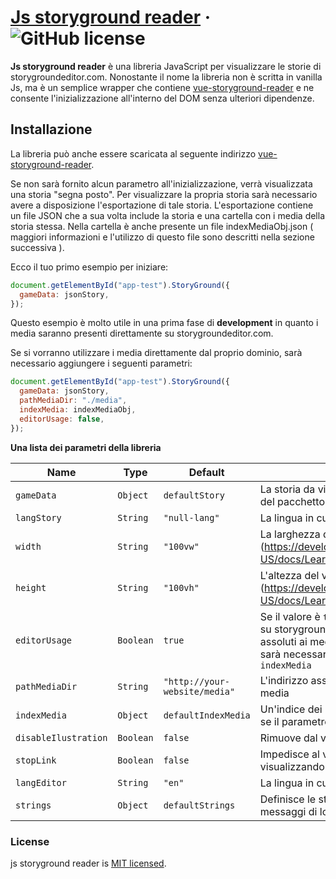 # [Js storyground reader](https://storygroundeditor.com) &middot; ![GitHub license](https://img.shields.io/badge/license-MIT-blue.svg)

**Js storyground reader** è una libreria JavaScript per visualizzare le storie di storygroundeditor.com.
Nonostante il nome la libreria non è scritta in vanilla Js, ma è un semplice wrapper che contiene [vue-storyground-reader](https://www.npmjs.com/package/vue-storyground-reader) e ne consente l'inizializzazione all'interno del DOM senza ulteriori dipendenze.

## Installazione

La libreria può anche essere scaricata al seguente indirizzo [vue-storyground-reader](https://storygroundeditor.com/downloads).

Se non sarà fornito alcun parametro all'inizializzazione, verrà visualizzata una storia "segna posto". Per visualizzare la propria storia sarà necessario avere a disposizione l'esportazione di tale storia. L'esportazione contiene un file JSON che a sua volta include la storia e una cartella con i media della storia stessa. Nella cartella è anche presente un file indexMediaObj.json ( maggiori informazioni e l'utilizzo di questo file sono descritti nella sezione successiva ).

Ecco il tuo primo esempio per iniziare:

```js
document.getElementById("app-test").StoryGround({
  gameData: jsonStory,
});
```

Questo esempio è molto utile in una prima fase di **development** in quanto i media saranno presenti direttamente su storygroundeditor.com.

Se si vorranno utilizzare i media direttamente dal proprio dominio, sarà necessario aggiungere i seguenti parametri:

```js
document.getElementById("app-test").StoryGround({
  gameData: jsonStory,
  pathMediaDir: "./media",
  indexMedia: indexMediaObj,
  editorUsage: false,
});
```

**Una lista dei parametri della libreria**

| Name                 | Type      | Default                       | Description                                                                                                                                                                                                                                         |
| -------------------- | --------- | ----------------------------- | --------------------------------------------------------------------------------------------------------------------------------------------------------------------------------------------------------------------------------------------------- |
| `gameData`           | `Object`  | `defaultStory`                | La storia da visualizzare che si può trovare all'interno del pacchetto d'esportazione in formato JSON                                                                                                                                               |
| `langStory`          | `String`  | `"null-lang"`                 | La lingua in cui deve essere visualizzata la storia                                                                                                                                                                                                 |
| `width`              | `String`  | `"100vw"`                     | La larghezza del visualizzatore (https://developer.mozilla.org/en-US/docs/Learn/CSS/Building_blocks/Values_and_units)                                                                                                                               |
| `height`             | `String`  | `"100vh"`                     | L'altezza del visualizzatore (https://developer.mozilla.org/en-US/docs/Learn/CSS/Building_blocks/Values_and_units)                                                                                                                                  |
| `editorUsage`        | `Boolean` | `true`                        | Se il valore è `true` verranno utlizzati alcuni dati presenti su storygroundeditor.com in particolare gli indirrizzi assoluti ai media presenti nella storia. In questo caso sarà necessario valorizzare i parametri: `pathMediaDir` e `indexMedia` |
| `pathMediaDir`       | `String`  | `"http://your-website/media"` | L'indirizzo assoluto alla cartella in cui sono presenti i media                                                                                                                                                                                     |
| `indexMedia`         | `Object`  | `defaultIndexMedia`           | Un'indice dei media presenti nella storia è necessario se il parametro `editorUsage` è `false`                                                                                                                                                      |
| `disableIlustration` | `Boolean` | `false`                       | Rimuove dal viewer la possibilità di visualizzare i media                                                                                                                                                                                           |
| `stopLink`           | `Boolean` | `false`                       | Impedisce al viewer di navigare in un'altra pagina visualizzando l'url di destinazione tramite messaggio                                                                                                                                            |
| `langEditor`         | `String`  | `"en"`                        | La lingua in cui vengono visualizzati i messaggi di log                                                                                                                                                                                             |
| `strings`            | `Object`  | `defaultStrings`              | Definisce le stringhe mostrate dal visualizzatore nei messaggi di log                                                                                                                                                                               |

### License

js storyground reader is [MIT licensed](./LICENSE).
